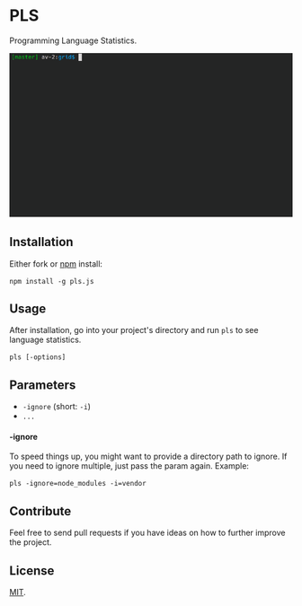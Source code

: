 # PLS
Programming Language Statistics.

![PLS](https://github.com/averted/pls.js/blob/gif/pls.gif?raw=true)

## Installation
Either fork or [npm](http://npmjs.org) install:
```
npm install -g pls.js
```

## Usage
After installation, go into your project's directory and run `pls` to see language statistics.
```
pls [-options]
```

## Parameters
- `-ignore` (short: `-i`)
- `...`

#### -ignore
To speed things up, you might want to provide a directory path to ignore. If you need to ignore multiple, just pass the param again. Example:
```
pls -ignore=node_modules -i=vendor
```

## Contribute
Feel free to send pull requests if you have ideas on how to further improve the project.

## License
[MIT](https://opensource.org/licenses/MIT).
